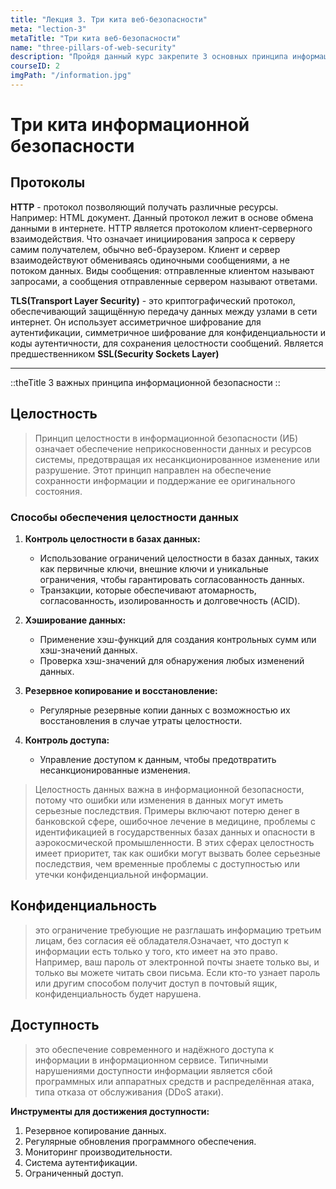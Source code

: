 ```yaml
---
title: "Лекция 3. Три кита веб-безопасности"
meta: "lection-3"
metaTitle: "Три кита веб-безопасности"
name: "three-pillars-of-web-security"
description: "Пройдя данный курс закрепите 3 основных принципа информационной безопасности"
courseID: 2
imgPath: "/information.jpg"
---
```


# Три кита информационной безопасности
## Протоколы
**HTTP** - протокол позволяющий получать различные ресурсы. Например: HTML документ. Данный протокол лежит в основе обмена данными в интернете. HTTP является протоколом клиент-серверного взаимодействия. Что означает инициирования запроса к серверу самим получателем, обычно веб-браузером. Клиент и сервер взаимодействуют обмениваясь одиночными сообщениями, а не потоком данных. Виды сообщения: отправленные клиентом называют запросами, а сообщения отправленные сервером называют ответами.

**TLS(Transport Layer Security)** - это криптографический протокол, обеспечивающий защищённую передачу данных между узлами в сети интернет. Он использует ассиметричное шифрование для аутентификации, симметричное шифрование для конфиденциальности и коды аутентичности, для сохранения целостности сообщений. Является предшественником **SSL(Security Sockets Layer)**
<hr>

::theTitle
3 важных принципа информационной безопасности
::

## Целостность
>Принцип целостности в информационной безопасности (ИБ)
означает обеспечение неприкосновенности данных и ресурсов системы, предотвращая их несанкционированное изменение или разрушение. Этот принцип направлен на обеспечение сохранности информации и поддержание ее оригинального состояния.

### Способы обеспечения целостности данных

1. **Контроль целостности в базах данных:**
   - Использование ограничений целостности в базах данных, таких как первичные ключи, внешние ключи и уникальные ограничения, чтобы гарантировать согласованность данных.
   - Транзакции, которые обеспечивают атомарность, согласованность, изолированность и долговечность (ACID).

2. **Хэширование данных:**
   - Применение хэш-функций для создания контрольных сумм или хэш-значений данных.
   - Проверка хэш-значений для обнаружения любых изменений данных.

3. **Резервное копирование и восстановление:**
   - Регулярные резервные копии данных с возможностью их восстановления в случае утраты целостности.

4. **Контроль доступа:**
   - Управление доступом к данным, чтобы предотвратить несанкционированные изменения.

>Целостность данных важна в информационной безопасности, потому что ошибки или изменения в данных могут иметь серьезные последствия. Примеры включают потерю денег в банковской сфере, ошибочное лечение в медицине, проблемы с идентификацией в государственных базах данных и опасности в аэрокосмической промышленности. В этих сферах целостность имеет приоритет, так как ошибки могут вызвать более серьезные последствия, чем временные проблемы с доступностью или утечки конфиденциальной информации.

## **Конфиденциальность**
> это ограничение требующие не разглашать информацию третьим лицам, без согласия её обладателя.Означает, что доступ к информации есть только у того, кто имеет на это право. Например, ваш пароль от электронной почты знаете только вы, и только вы можете читать свои письма. Если кто-то узнает пароль или другим способом получит доступ в почтовый ящик, конфиденциальность будет нарушена.

## **Доступность** 
> это обеспечение современного и надёжного доступа к информации в информационном сервисе. Типичными нарушениями доступности информации является сбой программных или аппаратных средств и распределённая атака, типа отказа от обслуживания (DDoS атаки).

**Инструменты для достижения доступности:**

1. Резервное копирование данных.
2. Регулярные обновления программного обеспечения. 
3. Мониторинг производительности.
4. Система аутентификации. 
5. Ограниченный доступ.